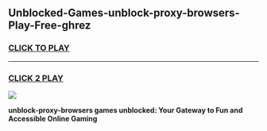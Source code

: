 
## Unblocked-Games-unblock-proxy-browsers-Play-Free-ghrez
<h3>
<a href="https://premium76.site?title=unblock-proxy-browsers&ref=18A1">CLICK TO PLAY</a></h3>
<hr>

<h3>
<a href="https://premium76.site?title=unblock-proxy-browsers&ref=18A1">CLICK 2 PLAY</a>
  
</h3>

<a href="https://premium76.site?title=unblock-proxy-browsers&ref=18A1"><img src="https://clearcache.store/games.png"></a>


**unblock-proxy-browsers games unblocked: Your Gateway to Fun and Accessible Online Gaming**

